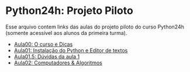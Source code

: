# Python24h: Projeto Piloto

Esse arquivo contem links das aulas do projeto piloto do curso Python24h
(somente acessível aos alunos da primeira turma).

- [Aula00: O curso e Dicas](https://www.youtube.com/watch?v=GV8OwafliSo)
- [Aula01: Instalação do Python e Editor de textos](https://www.youtube.com/watch?v=omeFupBdg9U)
- [Aula01.5: Dúvidas da aula 1](https://www.youtube.com/watch?v=xRBVAS-fPkI)
- [Aula02: Computadores & Algoritmos](https://www.youtube.com/watch?v=c2w9yLjxJAw)
